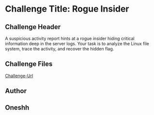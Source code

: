 # **Challenge Title: Rogue Insider**

## **Challenge Header**
A suspicious activity report hints at a rogue insider hiding critical information deep in the server logs. Your task is to analyze the Linux file system, trace the activity, and recover the hidden flag.

## Challenge Files

[Challenge-Url](https://drive.google.com/file/d/1IxLeFDlJFMkm5iiNeIvZ5I2ItoYgdkjQ/view?usp=sharing)

## Author
Oneshh
---
